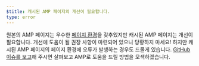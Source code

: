 ```yaml
---
$title: 캐시된 AMP 페이지의 개선이 필요합니다.
type: error
---
```


원본의 AMP 페이지는 우수한 [페이지 환경](https://developers.google.com/search/docs/guides/page-experience?hl=ko)을 갖추었지만 캐시된 AMP 페이지는 개선이 필요합니다. 개선에 도움이 될 권장 사항이 마련되어 있으니 당황하지 마세요! 하지만 캐시된 AMP 페이지의 페이지 환경에 오류가 발생하는 경우도 드물게 있습니다. [GitHub 이슈를 보고](https://github.com/ampproject/amphtml/issues/new?assignees=&labels=Type:+Page+experience&template=page-experience.md&title=Page+experience+issue)해 주시면 살펴보고 AMP로 도움을 드릴 방법을 모색하겠습니다.

